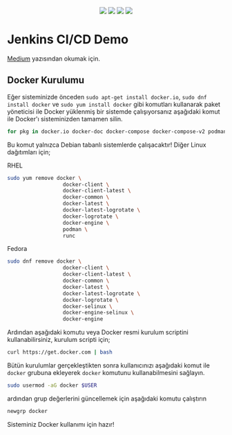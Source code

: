 <div align="center">
  <img src="https://img.shields.io/badge/Jenkins-49728B?style=for-the-badge&logo=jenkins&logoColor=white"> </img><img src="https://img.shields.io/badge/Docker-2CA5E0?style=for-the-badge&logo=docker&logoColor=white"></img> <img src="https://img.shields.io/badge/Ubuntu-E95420?style=for-the-badge&logo=ubuntu&logoColor=white"></img> <img src="https://img.shields.io/badge/Python-FFD43B?style=for-the-badge&logo=python&logoColor=blue"></img>
</div>

# Jenkins CI/CD Demo

[Medium](https://medium.com/@farukomererdem2003/docker-jenkins-i%CC%87le-ci-cd-pipeline-olu%C5%9Fturmak-6f58d83f267b) yazısından okumak için.

## Docker Kurulumu
Eğer sisteminizde önceden `sudo apt-get install docker.io`, `sudo dnf install docker` ve `sudo yum install docker` gibi komutları kullanarak paket yöneticisi ile Docker yüklenmiş bir sistemde çalışıyorsanız aşağıdaki komut ile Docker'ı sisteminizden tamamen silin.

```bash
for pkg in docker.io docker-doc docker-compose docker-compose-v2 podman-docker containerd runc; do sudo apt-get remove $pkg; done
```
Bu komut yalnızca Debian tabanlı sistemlerde çalışacaktır! Diğer Linux dağıtımları için;

RHEL
```bash
sudo yum remove docker \
                  docker-client \
                  docker-client-latest \
                  docker-common \
                  docker-latest \
                  docker-latest-logrotate \
                  docker-logrotate \
                  docker-engine \
                  podman \
                  runc
```

Fedora
```bash
sudo dnf remove docker \
                  docker-client \
                  docker-client-latest \
                  docker-common \
                  docker-latest \
                  docker-latest-logrotate \
                  docker-logrotate \
                  docker-selinux \
                  docker-engine-selinux \
                  docker-engine
```

Ardından aşağıdaki komutu veya Docker resmi kurulum scriptini kullanabilirsiniz, kurulum scripti için;

```bash
curl https://get.docker.com | bash
```
Bütün kurulumlar gerçekleştikten sonra kullanıcınızı aşağıdaki komut ile `docker` grubuna ekleyerek `docker` komutunu kullanabilmesini sağlayın.
```bash
sudo usermod -aG docker $USER
```
ardından grup değerlerini güncellemek için aşağıdaki komutu çalıştırın
```bash
newgrp docker
```

Sisteminiz Docker kullanımı için hazır!
